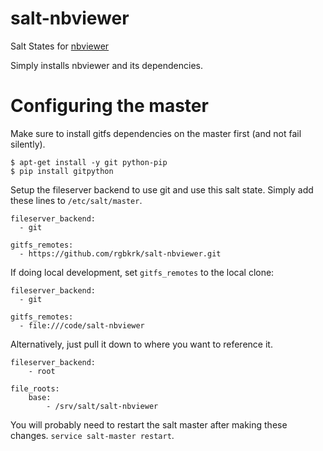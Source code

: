 salt-nbviewer
=============

Salt States for [nbviewer](http://github.com/ipython/nbviewer)

Simply installs nbviewer and its dependencies.

# Configuring the master

Make sure to install gitfs dependencies on the master first (and not fail silently).

```
$ apt-get install -y git python-pip
$ pip install gitpython
```

Setup the fileserver backend to use git and use this salt state. Simply add these lines to `/etc/salt/master`.

```
fileserver_backend:
  - git

gitfs_remotes:
  - https://github.com/rgbkrk/salt-nbviewer.git
```

If doing local development, set `gitfs_remotes` to the local clone:

```
fileserver_backend:
  - git

gitfs_remotes:
  - file:///code/salt-nbviewer
```

Alternatively, just pull it down to where you want to reference it.

```
fileserver_backend:
    - root

file_roots:
    base:
        - /srv/salt/salt-nbviewer

```

You will probably need to restart the salt master after making these changes. `service salt-master restart`.

